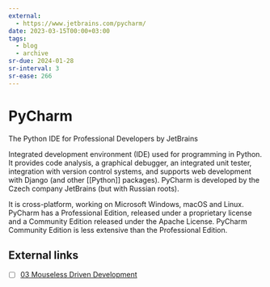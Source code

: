 ```yaml
---
external:
  - https://www.jetbrains.com/pycharm/
date: 2023-03-15T00:00+03:00
tags:
  - blog
  - archive
sr-due: 2024-01-28
sr-interval: 3
sr-ease: 266
---
```


# PyCharm

The Python IDE for Professional Developers by JetBrains

Integrated development environment (IDE) used for programming in Python. It
provides code analysis, a graphical debugger, an integrated unit tester,
integration with version control systems, and supports web development with
Django (and other [[Python]] packages). PyCharm is developed by the
Czech company JetBrains (but with Russian roots).

It is cross-platform, working on Microsoft Windows, macOS and Linux. PyCharm has
a Professional Edition, released under a proprietary license and a Community
Edition released under the Apache License. PyCharm Community Edition is less
extensive than the Professional Edition.

## External links

- [ ] [03 Mouseless Driven Development](https://www.youtube.com/watch?v=UH6YVv9js3s)
